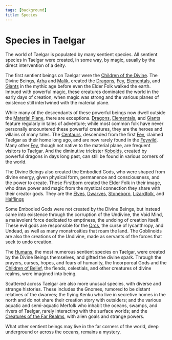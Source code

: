```yaml
---
tags: [background]
title: Species
---
```

# Species in Taelgar

The world of Taelgar is populated by many sentient species. All sentient species in Taelgar were created, in some way, by magic, usually by the direct intervention of a deity.  

The first sentient beings on Taelgar were the [Children of the Divine](<children-of-the-divine/children-of-the-divine.md>). The Divine Beings, [Arha](<../cosmology/gods/high-gods/arha.md>) and [Malik](<../cosmology/gods/high-gods/malik.md>), created the [Dragons](<children-of-the-divine/dragons.md>), [Fey](<children-of-the-divine/fey/fey.md>), [Elementals](<children-of-the-divine/elementals.md>), and [Giants](<children-of-the-divine/giants.md>) in the mythic age before even the Elder Folk walked the earth. Imbued with powerful magic, these creatures dominated the world in the early days of creation, when magic was strong and the various planes of existence still intertwined with the material plane. 

While many of the descendants of these powerful beings now dwell outside the [Material Plane](<../cosmology/multiverse/material-plane.md>), there are exceptions. [Dragons](<children-of-the-divine/dragons.md>), [Elementals](<children-of-the-divine/elementals.md>), and [Giants](<children-of-the-divine/giants.md>) feature regularly in tales of adventure; while most common folk have never personally encountered these powerful creatures, they are the heroes and villains of many tales. The [Centaurs](<children-of-the-divine/centaurs/centaurs.md>), descended from the first [Fey](<children-of-the-divine/fey/fey.md>), claimed Taelgar as their home long ago, and are now rarely found in the [Feywild](<../cosmology/multiverse/echo-realms/feywild/feywild.md>). Many other [Fey](<children-of-the-divine/fey/fey.md>), though not native to the material plane, are frequent visitors to Taelgar. And the diminutive trickster [Kobolds](<children-of-the-divine/kobolds/kobolds.md>), created by powerful dragons in days long past, can still be found in various corners of the world. 

The Divine Beings also created the Embodied Gods, who were shaped from divine energy, given physical form, permanence and consciousness, and the power to create. These Firstborn created the Elder Folk in their image, who draw power and magic from the mystical connection they share with their creator gods. They are the [Elves](<children-of-the-embodied-gods/elves/elves.md>), [Dwarves](<children-of-the-embodied-gods/dwarves/dwarves.md>), [Stoneborn](<children-of-the-embodied-gods/stoneborn/stoneborn.md>), [Lizardfolk](<children-of-the-embodied-gods/lizardfolk/lizardfolk.md>), and [Halflings](<children-of-the-embodied-gods/halflings/halflings.md>)

Some Embodied Gods were not created by the Divine Beings, but instead came into existence through the corruption of the Undivine, the Void Mind, a malevolent force dedicated to emptiness, the undoing of creation itself. These evil gods are responsible for the [Orcs](<children-of-the-embodied-gods/orcs/orcs.md>), the curse of lycanthropy, and Undead, as well as many monstrosities that roam the land. The Goblinoids are also the creations of the Undivine, made as servants of the forces that seek to undo creation. 

The [Humans](<humans/humans.md>), the most numerous sentient species on Taelgar, were created by the Divine Beings themselves, and gifted the divine spark. Through the prayers, curses, hopes, and fears of humanity, the Incorporeal Gods and the [Children of Belief](<children-of-belief/children-of-belief.md>), the fiends, celestials, and other creatures of divine realms, were imagined into being.

Scattered across Taelgar are also more unusual species, with diverse and strange histories. These includes the Gnomes, rumored to be distant relatives of the dwarves; the flying Kenku who live in secretive homes in the north and do not share their creation story with outsiders; and the various aquatic and semi-aquatic Merfolk who inhabit the oceans, swamps, and rivers of Taelgar, rarely interacting with the surface worlds; and the [Creatures of the Far Realms](<unusual-species/creatures-of-the-far-realms/creatures-of-the-far-realms.md>), with alien goals and strange powers. 

What other sentient beings may live in the far corners of the world, deep underground or across the oceans, remains a mystery. 